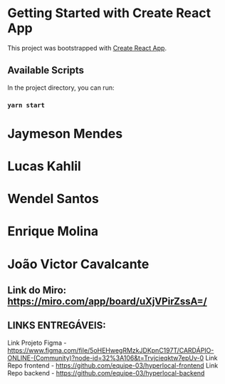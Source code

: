 # Getting Started with Create React App

This project was bootstrapped with [Create React App](https://github.com/facebook/create-react-app).

## Available Scripts

In the project directory, you can run:

### `yarn start`

# Jaymeson Mendes
# Lucas Kahlil
# Wendel Santos
# Enrique Molina
# João Victor Cavalcante

## Link do Miro: https://miro.com/app/board/uXjVPirZssA=/

## LINKS ENTREGÁVEIS:

Link Projeto Figma - https://www.figma.com/file/5oHEHwegRMzkJDKpnC197T/CARDÁPIO-ONLINE-(Community)?node-id=32%3A106&t=Trvjcieqktw7epUv-0
Link Repo frontend - https://github.com/equipe-03/hyperlocal-frontend
Link Repo backend - https://github.com/equipe-03/hyperlocal-backend
